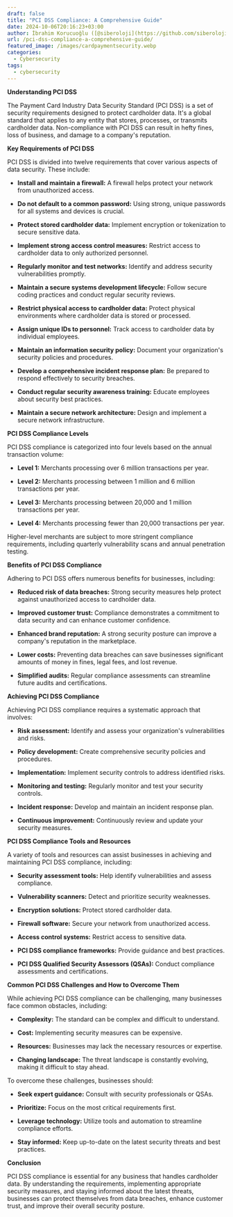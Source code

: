 ```yaml
---
draft: false
title: "PCI DSS Compliance: A Comprehensive Guide"
date: 2024-10-06T20:16:23+03:00
author: İbrahim Korucuoğlu ([@siberoloji](https://github.com/siberoloji))
url: /pci-dss-compliance-a-comprehensive-guide/
featured_image: /images/cardpaymentsecurity.webp
categories:
  - Cybersecurity
tags:
  - cybersecurity
---
```



**Understanding PCI DSS**



The Payment Card Industry Data Security Standard (PCI DSS) is a set of security requirements designed to protect cardholder data. It's a global standard that applies to any entity that stores, processes, or transmits cardholder data. Non-compliance with PCI DSS can result in hefty fines, loss of business, and damage to a company's reputation.   



**Key Requirements of PCI DSS**



PCI DSS is divided into twelve requirements that cover various aspects of data security. These include:


* **Install and maintain a firewall:** A firewall helps protect your network from unauthorized access.

* **Do not default to a common password:** Using strong, unique passwords for all systems and devices is crucial.

* **Protect stored cardholder data:** Implement encryption or tokenization to secure sensitive data.

* **Implement strong access control measures:** Restrict access to cardholder data to only authorized personnel.

* **Regularly monitor and test networks:** Identify and address security vulnerabilities promptly.

* **Maintain a secure systems development lifecycle:** Follow secure coding practices and conduct regular security reviews.

* **Restrict physical access to cardholder data:** Protect physical environments where cardholder data is stored or processed.

* **Assign unique IDs to personnel:** Track access to cardholder data by individual employees.

* **Maintain an information security policy:** Document your organization's security policies and procedures.

* **Develop a comprehensive incident response plan:** Be prepared to respond effectively to security breaches.

* **Conduct regular security awareness training:** Educate employees about security best practices.

* **Maintain a secure network architecture:** Design and implement a secure network infrastructure.




**PCI DSS Compliance Levels**



PCI DSS compliance is categorized into four levels based on the annual transaction volume:


* **Level 1:** Merchants processing over 6 million transactions per year.

* **Level 2:** Merchants processing between 1 million and 6 million transactions per year.

* **Level 3:** Merchants processing between 20,000 and 1 million transactions per year.

* **Level 4:** Merchants processing fewer than 20,000 transactions per year.




Higher-level merchants are subject to more stringent compliance requirements, including quarterly vulnerability scans and annual penetration testing.



**Benefits of PCI DSS Compliance**



Adhering to PCI DSS offers numerous benefits for businesses, including:


* **Reduced risk of data breaches:** Strong security measures help protect against unauthorized access to cardholder data.

* **Improved customer trust:** Compliance demonstrates a commitment to data security and can enhance customer confidence.

* **Enhanced brand reputation:** A strong security posture can improve a company's reputation in the marketplace.

* **Lower costs:** Preventing data breaches can save businesses significant amounts of money in fines, legal fees, and lost revenue.

* **Simplified audits:** Regular compliance assessments can streamline future audits and certifications.




**Achieving PCI DSS Compliance**



Achieving PCI DSS compliance requires a systematic approach that involves:


* **Risk assessment:** Identify and assess your organization's vulnerabilities and risks.

* **Policy development:** Create comprehensive security policies and procedures.

* **Implementation:** Implement security controls to address identified risks.

* **Monitoring and testing:** Regularly monitor and test your security controls.

* **Incident response:** Develop and maintain an incident response plan.

* **Continuous improvement:** Continuously review and update your security measures.




**PCI DSS Compliance Tools and Resources**



A variety of tools and resources can assist businesses in achieving and maintaining PCI DSS compliance, including:


* **Security assessment tools:** Help identify vulnerabilities and assess compliance.

* **Vulnerability scanners:** Detect and prioritize security weaknesses.

* **Encryption solutions:** Protect stored cardholder data.

* **Firewall software:** Secure your network from unauthorized access.

* **Access control systems:** Restrict access to sensitive data.

* **PCI DSS compliance frameworks:** Provide guidance and best practices.

* **PCI DSS Qualified Security Assessors (QSAs):** Conduct compliance assessments and certifications.




**Common PCI DSS Challenges and How to Overcome Them**



While achieving PCI DSS compliance can be challenging, many businesses face common obstacles, including:


* **Complexity:** The standard can be complex and difficult to understand.

* **Cost:** Implementing security measures can be expensive.

* **Resources:** Businesses may lack the necessary resources or expertise.

* **Changing landscape:** The threat landscape is constantly evolving, making it difficult to stay ahead.




To overcome these challenges, businesses should:


* **Seek expert guidance:** Consult with security professionals or QSAs.

* **Prioritize:** Focus on the most critical requirements first.

* **Leverage technology:** Utilize tools and automation to streamline compliance efforts.

* **Stay informed:** Keep up-to-date on the latest security threats and best practices.




**Conclusion**



PCI DSS compliance is essential for any business that handles cardholder data. By understanding the requirements, implementing appropriate security measures, and staying informed about the latest threats, businesses can protect themselves from data breaches, enhance customer trust, and improve their overall security posture.
